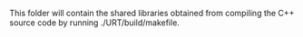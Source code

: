 This folder will contain the shared libraries obtained from compiling the C++ source code by running ./URT/build/makefile.
